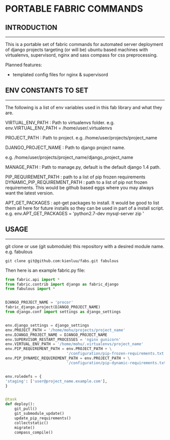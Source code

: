 # PORTABLE FABRIC COMMANDS


## INTRODUCTION
---

This is a portable set of fabric commands for automated server deployment of
django projects targeting (or will be) ubuntu based machines with
virtualenvs, supervisord, nginx and sass compass for css preprocessing.

Planned features:
- templated config files for nginx & supervisord


## ENV CONSTANTS TO SET
---

The following is a list of env variables used in this fab library and what
they are.

VIRTUAL_ENV_PATH : Path to virtualenvs folder.
e.g. env.VIRTUAL_ENV_PATH = /home/user/.virtualenvs

PROJECT_PATH : Path to project.
e.g. /home/user/projects/project_name

DJANGO_PROJECT_NAME : Path to django project name.

e.g. /home/user/projects/project_name/django_project_name

MANAGE_PATH : Path to manage.py, default is the default django 1.4 path.

PIP_REQUIREMENT_PATH : path to a list of pip frozen requirements
DYNAMIC_PIP_REQUIREMENT_PATH : path to a list of pip not frozen requirements.
 This would be github based eggs where you may always want the latest version.

APT_GET_PACKAGES : apt-get packages to install.  It would be good to list them
all here for future installs so they can be used in part of a install script.
e.g. env.APT_GET_PACKAGES = 'python2.7-dev mysql-server zip '


## USAGE
---

git clone or use (git submodule) this repository with a desired module name.
e.g. fabulous

```
git clone git@github.com:kienluu/fabs.git fabulous
```

Then here is an example fabric.py file:

```python
from fabric.api import *
from fabric.contrib import django as fabric_django
from fabulous import *


DJANGO_PROJECT_NAME = 'procor'
fabric_django.project(DJANGO_PROJECT_NAME)
from django.conf import settings as django_settings


env.django_settings = django_settings
env.PROJECT_PATH = '/home/mohu/projects/project_name'
env.DJANGO_PROJECT_NAME = DJANGO_PROJECT_NAME
env.SUPERVISOR_RESTART_PROCESSES = 'nginx gunicorn'
env.VIRTUAL_ENV_PATH = '/home/mohu/.virtualenvs/project_name'
env.PIP_REQUIREMENT_PATH = env.PROJECT_PATH + \
                           '/configuration/pip-frozen-requirements.txt'
env.PIP_DYNAMIC_REQUIREMENT_PATH = env.PROJECT_PATH + \
                           '/configuration/pip-dynamic-requirements.txt'


env.roledefs = {
'staging': ['user@project_name.example.com'],
}


@task
def deploy():
    git_pull()
    git_submodule_update()
    update_pip_requirements()
    collectstatic()
    migrate()
    compass_compile()
```
